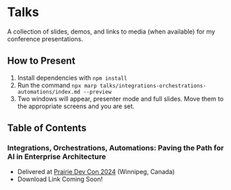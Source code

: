 # Talks

A collection of slides, demos, and links to media (when available) for my conference presentations.

## How to Present

1) Install dependencies with `npm install`
2) Run the command `npx marp talks/integrations-orchestrations-automations/index.md --preview`
3) Two windows will appear, presenter mode and full slides. Move them to the appropriate screens and you are set.

## Table of Contents

### Integrations, Orchestrations, Automations: Paving the Path for AI in Enterprise Architecture

* Delivered at [Prairie Dev Con 2024](https://www.prairiedevcon.com) (Winnipeg, Canada)
* Download Link Coming Soon!
